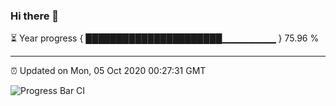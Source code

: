 ### Hi there 👋

⏳ Year progress { ██████████████████████▁▁▁▁▁▁▁▁ } 75.96 %

---

⏰ Updated on Mon, 05 Oct 2020 00:27:31 GMT

![Progress Bar CI](https://github.com/liununu/liununu/workflows/Progress%20Bar%20CI/badge.svg)
